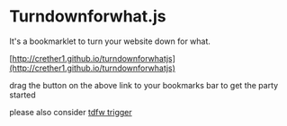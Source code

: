# Turndownforwhat.js


It's a bookmarklet to turn your website down for what.

[http://crether1.github.io/turndownforwhatjs](http://crether1.github.io/turndownforwhatjs)

drag the button on the above link to your bookmarks bar to get the party started

please also consider [tdfw trigger](https://github.com/pburtchaell/tdfw.js-trigger)
